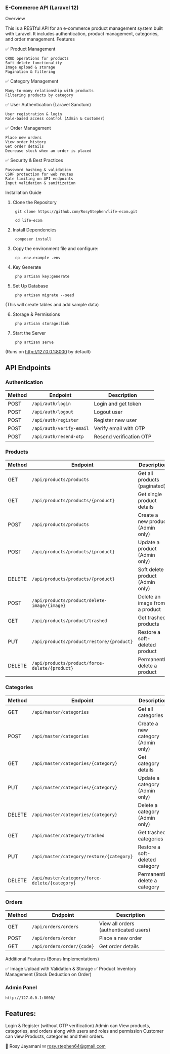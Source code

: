 ### E-Commerce API (Laravel 12)
Overview

This is a RESTful API for an e-commerce product management system built with Laravel. It includes authentication, product management, categories, and order management.
Features

✅ Product Management

    CRUD operations for products
    Soft delete functionality
    Image upload & storage
    Pagination & filtering

✅ Category Management

    Many-to-many relationship with products
    Filtering products by category

✅ User Authentication (Laravel Sanctum)

    User registration & login
    Role-based access control (Admin & Customer)

✅ Order Management

    Place new orders
    View order history
    Get order details
    Decrease stock when an order is placed

✅ Security & Best Practices

    Password hashing & validation
    CSRF protection for web routes
    Rate limiting on API endpoints
    Input validation & sanitization

Installation Guide
1. Clone the Repository

        git clone https://github.com/RosyStephen/life-ecom.git
   
        cd life-ecom


2. Install Dependencies

        composer install

3. Copy the environment file and configure:

        cp .env.example .env

5. Key Generate

        php artisan key:generate

6. Set Up Database

        php artisan migrate --seed

(This will create tables and add sample data)

6. Storage & Permissions

        php artisan storage:link

7. Start the Server

        php artisan serve

(Runs on http://127.0.0.1:8000 by default)

## API Endpoints


### Authentication

| Method | Endpoint                     | Description                  |
|--------|------------------------------|------------------------------|
| POST   | `/api/auth/login`            | Login and get token         |
| POST   | `/api/auth/logout`           | Logout user                 |
| POST   | `/api/auth/register`         | Register new user           |
| POST   | `/api/auth/verify-email`     | Verify email with OTP       |
| POST   | `/api/auth/resend-otp`       | Resend verification OTP     |

### Products

| Method | Endpoint                                          | Description                          |
|--------|--------------------------------------------------|--------------------------------------|
| GET    | `/api/products/products`                        | Get all products (paginated)        |
| GET    | `/api/products/products/{product}`              | Get single product details          |
| POST   | `/api/products/products`                        | Create a new product (Admin only)   |
| POST   | `/api/products/products/{product}`              | Update a product (Admin only)       |
| DELETE | `/api/products/products/{product}`              | Soft delete a product (Admin only)  |
| POST   | `/api/products/product/delete-image/{image}`    | Delete an image from a product      |
| GET    | `/api/products/product/trashed`                 | Get trashed products                |
| PUT    | `/api/products/product/restore/{product}`       | Restore a soft-deleted product      |
| DELETE | `/api/products/product/force-delete/{product}`  | Permanently delete a product        |

### Categories

| Method | Endpoint                                          | Description                          |
|--------|--------------------------------------------------|--------------------------------------|
| GET    | `/api/master/categories`                        | Get all categories                  |
| POST   | `/api/master/categories`                        | Create a new category (Admin only)  |
| GET    | `/api/master/categories/{category}`             | Get category details                |
| PUT    | `/api/master/categories/{category}`             | Update a category (Admin only)      |
| DELETE | `/api/master/categories/{category}`             | Delete a category (Admin only)      |
| GET    | `/api/master/category/trashed`                  | Get trashed categories              |
| PUT    | `/api/master/category/restore/{category}`       | Restore a soft-deleted category     |
| DELETE | `/api/master/category/force-delete/{category}`  | Permanently delete a category       |

### Orders

| Method | Endpoint                          | Description                             |
|--------|----------------------------------|-----------------------------------------|
| GET    | `/api/orders/orders`            | View all orders (authenticated users)  |
| POST   | `/api/orders/order`             | Place a new order                      |
| GET    | `/api/orders/order/{code}`      | Get order details                      |


Additional Features (Bonus Implementations)

✅ Image Upload with Validation & Storage
✅ Product Inventory Management (Stock Deduction on Order)


### Admin Panel

    http://127.0.0.1:8000/
    
## Features:
 
Login & Register (without OTP verification)
Admin can View products, categories, and orders along with users and roles and permission
Customer can view Products, categories and their orders.
        
👤 Rosy Jayamani
✉ rosy.stephen64@gmail.com
